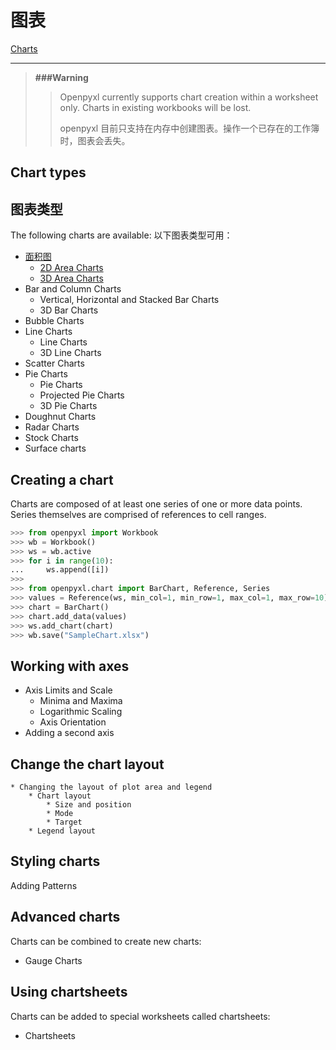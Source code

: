 # 图表
[Charts](https://openpyxl.readthedocs.io/en/default/charts/introduction.html)

----


>**###Warning**
>>
>>Openpyxl currently supports chart creation within a worksheet only. Charts in existing workbooks will be lost.
>>
>>openpyxl 目前只支持在内存中创建图表。操作一个已存在的工作簿时，图表会丢失。
>>

## Chart types
## 图表类型

The following charts are available:
以下图表类型可用：

* [ 面积图  ](./area.md)
    * [ 2D Area Charts ](./area.md#2D面积图)
    * [ 3D Area Charts ](./area.md#3D面积图)
* Bar and Column Charts
    * Vertical, Horizontal and Stacked Bar Charts
    * 3D Bar Charts
* Bubble Charts
* Line Charts
    * Line Charts
    * 3D Line Charts
* Scatter Charts
* Pie Charts
    * Pie Charts
    * Projected Pie Charts
    * 3D Pie Charts
* Doughnut Charts
* Radar Charts
* Stock Charts
* Surface charts


## Creating a chart
Charts are composed of at least one series of one or more data points. Series themselves are comprised of references to cell ranges.

```python
>>> from openpyxl import Workbook
>>> wb = Workbook()
>>> ws = wb.active
>>> for i in range(10):
...     ws.append([i])
>>>
>>> from openpyxl.chart import BarChart, Reference, Series
>>> values = Reference(ws, min_col=1, min_row=1, max_col=1, max_row=10)
>>> chart = BarChart()
>>> chart.add_data(values)
>>> ws.add_chart(chart)
>>> wb.save("SampleChart.xlsx")
```

## Working with axes
* Axis Limits and Scale
    * Minima and Maxima
    * Logarithmic Scaling
    * Axis Orientation
* Adding a second axis


## Change the chart layout
    * Changing the layout of plot area and legend
        * Chart layout
            * Size and position
            * Mode
            * Target
        * Legend layout


## Styling charts
Adding Patterns


## Advanced charts
Charts can be combined to create new charts:
* Gauge Charts


## Using chartsheets
Charts can be added to special worksheets called chartsheets:
* Chartsheets